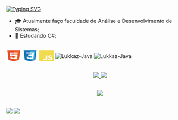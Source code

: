 [![Typing SVG](https://readme-typing-svg.herokuapp.com/?color=3971D4FF&size=35&center=true&vCenter=true&width=1000&lines=Olá,+Meu+Nome+é+Lucas+Rocha;Seja+Bem+Vindo!+:%29)](https://git.io/typing-svg)

- 🎓 Atualmente faço faculdade de Análise e Desenvolvimento de Sistemas;
- 📖 Estudando C#;

<div align="left" style="display: inline_block"><br>    
  <img align="center" alt="Lukkaz-HTML" height="30" width="40" src="https://raw.githubusercontent.com/devicons/devicon/master/icons/html5/html5-original.svg">
  <img align="center" alt="Lukkaz-CSS" height="30" width="40" src="https://raw.githubusercontent.com/devicons/devicon/master/icons/css3/css3-original.svg"> 
  <img align="center" alt="Lukkaz-Js" height="30" width="40" src="https://raw.githubusercontent.com/devicons/devicon/master/icons/javascript/javascript-plain.svg">
  <img align="center" alt="Lukkaz-Java" height="30" width="40" src="https://cdn.jsdelivr.net/gh/devicons/devicon/icons/java/java-original.svg"/>
  <img align="center" alt="Lukkaz-Java" height="30" width="40" src="https://cdn.jsdelivr.net/gh/devicons/devicon/icons/csharp/csharp-original.svg"/>
</div>

##

<div align="center">
  <a href="https://github.com/lukkazrocha">
  <img height="180em" src="https://github-readme-stats.vercel.app/api?username=lukkazrocha&show_icons=true&theme=tokyonight&include_all_commits=true&count_private=true"/>
  <img height="180em" src="https://github-readme-stats.vercel.app/api/top-langs/?username=lukkazrocha&layout=compact&langs_count=7&theme=tokyonight"/>
  </div>
  
  ##
  
  <div align="center">
    <img height="180em" src="http://github-readme-streak-stats.herokuapp.com?user=lukkazrocha&theme=tokyonight"/>
  </div>  
  
  ##

<div> 
  <a href = "mailto:lukkaz_1994@hotmail.com"><img src="https://img.shields.io/badge/Microsoft_Outlook-0078D4?style=for-the-badge&logo=microsoft-outlook&logoColor=white" target="_blank"></a>
  <a href="https://www.linkedin.com/in/lucas-gustavo-souza-rocha-63171a226/" target="_blank"><img src="https://img.shields.io/badge/-LinkedIn-%230077B5?style=for-the-badge&logo=linkedin&logoColor=white" target="_blank"></a>  
</div>
